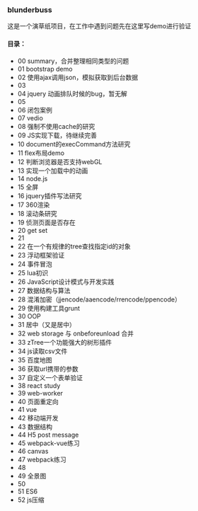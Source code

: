 ### blunderbuss
这是一个演草纸项目，在工作中遇到问题先在这里写demo进行验证

#### 目录：
- 00 summary，合并整理相同类型的问题
- 01 bootstrap demo
- 02 使用ajax调用json，模拟获取到后台数据
- 03
- 04 jquery 动画排队时候的bug，暂无解
- 05
- 06 闭包案例
- 07 vedio
- 08 强制不使用cache的研究
- 09 JS实现下载，待继续完善
- 10 document的execCommand方法研究
- 11 flex布局demo
- 12 判断浏览器是否支持webGL
- 13 实现一个加载中的动画
- 14 node.js
- 15 全屏
- 16 jquery插件写法研究
- 17 360渲染
- 18 滚动条研究
- 19 侦测页面是否存在
- 20 get set
- 21
- 22 在一个有规律的tree查找指定id的对象
- 23 浮动框架验证
- 24 事件冒泡
- 25 lua初识
- 26 JavaScript设计模式与开发实践
- 27 数据结构与算法
- 28 混淆加密（jjencode/aaencode/rrencode/ppencode）
- 29 使用构建工具grunt
- 30 OOP
- 31 居中（又是居中）
- 32 web storage 与 onbeforeunload 合并
- 33 zTree一个功能强大的树形插件
- 34 js读取csv文件
- 35 百度地图
- 36 获取url携带的参数
- 37 自定义一个表单验证
- 38 react study
- 39 web-worker
- 40 页面重定向
- 41 vue
- 42 移动端开发
- 43 数据结构
- 44 H5 post message
- 45 webpack-vue练习
- 46 canvas
- 47 webpack练习
- 48
- 49 全景图
- 50
- 51 ES6
- 52 js压缩
